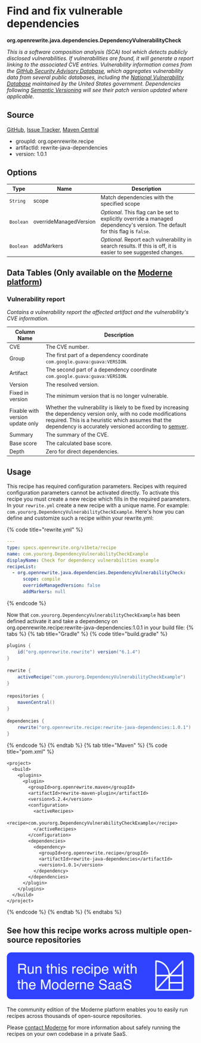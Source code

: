 # Find and fix vulnerable dependencies

**org.openrewrite.java.dependencies.DependencyVulnerabilityCheck**

_This is a software composition analysis (SCA) tool which detects publicly disclosed vulnerabilities. If vulnerabilities are found, it will generate a report linking to the associated CVE entries. Vulnerability information comes from the [GitHub Security Advisory Database](https://docs.github.com/en/code-security/security-advisories/global-security-advisories/about-the-github-advisory-database), which aggregates vulnerability data from several public databases, including the [National Vulnerability Database](https://nvd.nist.gov/) maintained by the United States government. Dependencies following [Semantic Versioning](https://semver.org/) will see their _patch_ version updated where applicable._

## Source

[GitHub](https://github.com/openrewrite/rewrite-java-dependencies/blob/main/src/main/java/org/openrewrite/java/dependencies/DependencyVulnerabilityCheck.java), [Issue Tracker](https://github.com/openrewrite/rewrite-java-dependencies/issues), [Maven Central](https://central.sonatype.com/artifact/org.openrewrite.recipe/rewrite-java-dependencies/1.0.1/jar)

* groupId: org.openrewrite.recipe
* artifactId: rewrite-java-dependencies
* version: 1.0.1

## Options

| Type | Name | Description |
| -- | -- | -- |
| `String` | scope | Match dependencies with the specified scope |
| `Boolean` | overrideManagedVersion | *Optional*. This flag can be set to explicitly override a managed dependency's version. The default for this flag is `false`. |
| `Boolean` | addMarkers | *Optional*. Report each vulnerability in search results. If this is off, it is easier to see suggested changes. |

## Data Tables (Only available on the [Moderne platform](https://app.moderne.io/))

### Vulnerability report

_Contains a vulnerability report the affected artifact and the vulnerability's CVE information._

| Column Name | Description |
| ----------- | ----------- |
| CVE | The CVE number. |
| Group | The first part of a dependency coordinate `com.google.guava:guava:VERSION`. |
| Artifact | The second part of a dependency coordinate `com.google.guava:guava:VERSION`. |
| Version | The resolved version. |
| Fixed in version | The minimum version that is no longer vulnerable. |
| Fixable with version update only | Whether the vulnerability is likely to be fixed by increasing the dependency version only, with no code modifications required. This is a heuristic which assumes that the dependency is accurately versioned according to [semver](https://semver.org/). |
| Summary | The summary of the CVE. |
| Base score | The calculated base score. |
| Depth | Zero for direct dependencies. |


## Usage

This recipe has required configuration parameters. Recipes with required configuration parameters cannot be activated directly. To activate this recipe you must create a new recipe which fills in the required parameters. In your `rewrite.yml` create a new recipe with a unique name. For example: `com.yourorg.DependencyVulnerabilityCheckExample`.
Here's how you can define and customize such a recipe within your rewrite.yml:

{% code title="rewrite.yml" %}
```yaml
---
type: specs.openrewrite.org/v1beta/recipe
name: com.yourorg.DependencyVulnerabilityCheckExample
displayName: Check for dependency vulnerabilities example
recipeList:
  - org.openrewrite.java.dependencies.DependencyVulnerabilityCheck:
      scope: compile
      overrideManagedVersion: false
      addMarkers: null
```
{% endcode %}

Now that `com.yourorg.DependencyVulnerabilityCheckExample` has been defined activate it and take a dependency on org.openrewrite.recipe:rewrite-java-dependencies:1.0.1 in your build file:
{% tabs %}
{% tab title="Gradle" %}
{% code title="build.gradle" %}
```groovy
plugins {
    id("org.openrewrite.rewrite") version("6.1.4")
}

rewrite {
    activeRecipe("com.yourorg.DependencyVulnerabilityCheckExample")
}

repositories {
    mavenCentral()
}

dependencies {
    rewrite("org.openrewrite.recipe:rewrite-java-dependencies:1.0.1")
}
```
{% endcode %}
{% endtab %}
{% tab title="Maven" %}
{% code title="pom.xml" %}
```markup
<project>
  <build>
    <plugins>
      <plugin>
        <groupId>org.openrewrite.maven</groupId>
        <artifactId>rewrite-maven-plugin</artifactId>
        <version>5.2.4</version>
        <configuration>
          <activeRecipes>
            <recipe>com.yourorg.DependencyVulnerabilityCheckExample</recipe>
          </activeRecipes>
        </configuration>
        <dependencies>
          <dependency>
            <groupId>org.openrewrite.recipe</groupId>
            <artifactId>rewrite-java-dependencies</artifactId>
            <version>1.0.1</version>
          </dependency>
        </dependencies>
      </plugin>
    </plugins>
  </build>
</project>
```
{% endcode %}
{% endtab %}
{% endtabs %}

## See how this recipe works across multiple open-source repositories

[![Moderne Link Image](/.gitbook/assets/ModerneRecipeButton.png)](https://app.moderne.io/recipes/org.openrewrite.java.dependencies.DependencyVulnerabilityCheck)

The community edition of the Moderne platform enables you to easily run recipes across thousands of open-source repositories.

Please [contact Moderne](https://moderne.io/product) for more information about safely running the recipes on your own codebase in a private SaaS.
